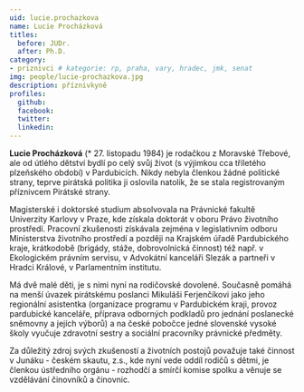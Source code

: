 ```yaml
---
uid: lucie.prochazkova
name: Lucie Procházková
titles:
  before: JUDr.
  after: Ph.D.
category:
- priznivci # kategorie: rp, praha, vary, hradec, jmk, senat
img: people/lucie-prochazkova.jpg
description: příznivkyně
profiles:
  github:
  facebook:
  twitter:
  linkedin:
---
```


**Lucie Procházková** (* 27. listopadu 1984) je rodačkou z Moravské Třebové, ale
od útlého dětství bydlí po celý svůj život (s výjimkou cca tříletého plzeňského
období) v Pardubicích. Nikdy nebyla členkou žádné politické strany, teprve
pirátská politika ji oslovila natolik, že se stala registrovaným příznivcem
Pirátské strany.

Magisterské i doktorské studium absolvovala na Právnické fakultě Univerzity
Karlovy v Praze, kde získala doktorát v oboru Právo životního prostředí.
Pracovní zkušenosti získávala zejména v legislativním odboru Ministerstva
životního prostředí a později na Krajském úřadě Pardubického kraje, krátkodobě
(brigády, stáže, dobrovolnická činnost) též např. v Ekologickém právním servisu,
v Advokátní kanceláři Slezák a partneři v Hradci Králové, v Parlamentním
institutu.

Má dvě malé děti, je s nimi nyní na rodičovské dovolené. Současně pomáhá na
menší úvazek pirátskému poslanci Mikuláši Ferjenčíkovi jako jeho regionální
asistentka (organizace programu v Pardubickém kraji, provoz pardubické
kanceláře, příprava odborných podkladů pro jednání poslanecké sněmovny a jejích
výborů) a na české pobočce jedné slovenské vysoké školy vyučuje zdravotní sestry
a sociální pracovníky právnické předměty.

Za důležitý zdroj svých zkušeností a životních postojů považuje také činnost v
Junáku - českém skautu, z.s., kde nyní vede oddíl rodičů s dětmi, je členkou
ústředního orgánu - rozhodčí a smírčí komise spolku a věnuje se vzdělávání
činovníků a činovnic.
